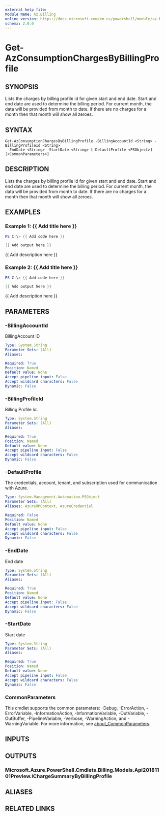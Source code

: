 ```yaml
---
external help file:
Module Name: Az.Billing
online version: https://docs.microsoft.com/en-us/powershell/module/az.billing/get-azconsumptionchargesbybillingprofile
schema: 2.0.0
---
```


# Get-AzConsumptionChargesByBillingProfile

## SYNOPSIS
Lists the charges by billing profile id for given start and end date.
Start and end date are used to determine the billing period.
For current month, the data will be provided from month to date.
If there are no charges for a month then that month will show all zeroes.

## SYNTAX

```
Get-AzConsumptionChargesByBillingProfile -BillingAccountId <String> -BillingProfileId <String>
 -EndDate <String> -StartDate <String> [-DefaultProfile <PSObject>] [<CommonParameters>]
```

## DESCRIPTION
Lists the charges by billing profile id for given start and end date.
Start and end date are used to determine the billing period.
For current month, the data will be provided from month to date.
If there are no charges for a month then that month will show all zeroes.

## EXAMPLES

### Example 1: {{ Add title here }}
```powershell
PS C:\> {{ Add code here }}

{{ Add output here }}
```

{{ Add description here }}

### Example 2: {{ Add title here }}
```powershell
PS C:\> {{ Add code here }}

{{ Add output here }}
```

{{ Add description here }}

## PARAMETERS

### -BillingAccountId
BillingAccount ID

```yaml
Type: System.String
Parameter Sets: (All)
Aliases:

Required: True
Position: Named
Default value: None
Accept pipeline input: False
Accept wildcard characters: False
Dynamic: False
```

### -BillingProfileId
Billing Profile Id.

```yaml
Type: System.String
Parameter Sets: (All)
Aliases:

Required: True
Position: Named
Default value: None
Accept pipeline input: False
Accept wildcard characters: False
Dynamic: False
```

### -DefaultProfile
The credentials, account, tenant, and subscription used for communication with Azure.

```yaml
Type: System.Management.Automation.PSObject
Parameter Sets: (All)
Aliases: AzureRMContext, AzureCredential

Required: False
Position: Named
Default value: None
Accept pipeline input: False
Accept wildcard characters: False
Dynamic: False
```

### -EndDate
End date

```yaml
Type: System.String
Parameter Sets: (All)
Aliases:

Required: True
Position: Named
Default value: None
Accept pipeline input: False
Accept wildcard characters: False
Dynamic: False
```

### -StartDate
Start date

```yaml
Type: System.String
Parameter Sets: (All)
Aliases:

Required: True
Position: Named
Default value: None
Accept pipeline input: False
Accept wildcard characters: False
Dynamic: False
```

### CommonParameters
This cmdlet supports the common parameters: -Debug, -ErrorAction, -ErrorVariable, -InformationAction, -InformationVariable, -OutVariable, -OutBuffer, -PipelineVariable, -Verbose, -WarningAction, and -WarningVariable. For more information, see [about_CommonParameters](http://go.microsoft.com/fwlink/?LinkID=113216).

## INPUTS

## OUTPUTS

### Microsoft.Azure.PowerShell.Cmdlets.Billing.Models.Api20181101Preview.IChargeSummaryByBillingProfile

## ALIASES

## RELATED LINKS

